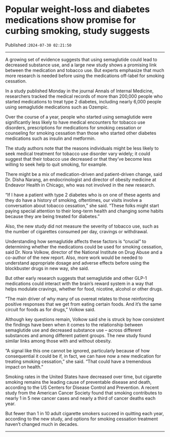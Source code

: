 # Popular weight-loss and diabetes medications show promise for curbing smoking, study suggests

Published :`2024-07-30 02:21:50`

---

A growing set of evidence suggests that using semaglutide could lead to decreased substance use, and a large new study shows a promising link between the medication and tobacco use. But experts emphasize that much more research is needed before using the medications off-label for smoking cessation.

In a study published Monday in the journal Annals of Internal Medicine, researchers tracked the medical records of more than 200,000 people who started medications to treat type 2 diabetes, including nearly 6,000 people using semaglutide medications such as Ozempic.

Over the course of a year, people who started using semaglutide were significantly less likely to have medical encounters for tobacco use disorders, prescriptions for medications for smoking cessation or counseling for smoking cessation than those who started other diabetes medications such as insulin and metformin.

The study authors note that the reasons individuals might be less likely to seek medical treatment for tobacco use disorder vary widely; it could suggest that their tobacco use decreased or that they’ve become less willing to seek help to quit smoking, for example.

There might be a mix of medication-driven and patient-driven change, said Dr. Disha Narang, an endocrinologist and director of obesity medicine at Endeavor Health in Chicago, who was not involved in the new research.

“If I have a patient with type 2 diabetes who is on one of these agents and they do have a history of smoking, oftentimes, our visits involve a conversation about tobacco cessation,” she said. “These folks might start paying special attention to their long-term health and changing some habits because they are being treated for diabetes.”

Also, the new study did not measure the severity of tobacco use, such as the number of cigarettes consumed per day, cravings or withdrawal.

Understanding how semaglutide affects these factors is “crucial” to determining whether the medications could be used for smoking cessation, said Dr. Nora Volkow, director of the National Institute on Drug Abuse and a co-author of the new report. Also, more work would be needed to understand appropriate dosage and adverse effects before using the blockbuster drugs in new way, she said.

But other early research suggests that semaglutide and other GLP-1 medications could interact with the brain’s reward system in a way that helps modulate cravings, whether for food, nicotine, alcohol or other drugs.

“The main driver of why many of us overeat relates to those reinforcing positive responses that we get from eating certain foods. And it’s the same circuit for foods as for drugs,” Volkow said.

Although key questions remain, Volkow said she is struck by how consistent the findings have been when it comes to the relationship between semaglutide use and decreased substance use – across different substances and among different patient groups. The new study found similar links among those with and without obesity.

“A signal like this one cannot be ignored, particularly because of how consequential it could be if, in fact, we can have now a new medication for treating smoking cessation,” she said. “That could have a tremendous impact on health.”

Smoking rates in the United States have decreased over time, but cigarette smoking remains the leading cause of preventable disease and death, according to the US Centers for Disease Control and Prevention. A recent study from the American Cancer Society found that smoking contributes to nearly 1 in 5 new cancer cases and nearly a third of cancer deaths each year.

But fewer than 1 in 10 adult cigarette smokers succeed in quitting each year, according to the new study, and options for smoking cessation treatment haven’t changed much in decades.

---

